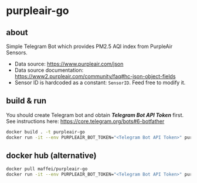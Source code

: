 # purpleair-go
## about
Simple Telegram Bot which provides PM2.5 AQI index from PurpleAir Sensors.

- Data source: https://www.purpleair.com/json
- Data source documentation: https://www2.purpleair.com/community/faq#hc-json-object-fields
- Sensor ID is hardcoded as a constant: `SensorID`. Feed free to modify it.

## build & run
You should create Telegram bot and obtain **_Telegram Bot API Token_** first. See instructions here: https://core.telegram.org/bots#6-botfather
```bash
docker build . -t purpleair-go
docker run -it --env PURPLEAIR_BOT_TOKEN="<Telegram Bot API Token>" purpleair-go
```

## docker hub (alternative)
```bash
docker pull maffei/purpleair-go
docker run -it --env PURPLEAIR_BOT_TOKEN="<Telegram Bot API Token>" purpleair-go
```